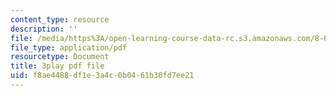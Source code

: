 ```yaml
---
content_type: resource
description: ''
file: /media/https%3A/open-learning-course-data-rc.s3.amazonaws.com/8-01sc-classical-mechanics-fall-2016/f8ae4488df1e3a4c0b0461b30fd7ee21_7TljYDljC5w.pdf
file_type: application/pdf
resourcetype: Document
title: 3play pdf file
uid: f8ae4488-df1e-3a4c-0b04-61b30fd7ee21
---
```

